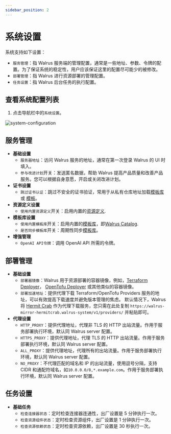 ```yaml
---
sidebar_position: 2
---
```


# 系统设置

系统支持如下设置：

- `服务管理`：指 Walrus 服务端的管理配置，通常是一些地址、参数、令牌的配置。为了保证系统的稳定性，用户应该保证这里的配置尽可能少的被修改。
- `部署管理`：指 Walrus 进行资源部署的管理配置。
- `任务设置`：指 Walrus 后台任务的执行配置。

## 查看系统配置列表

1. 点击导航栏中的`系统设置`。

![system-configuration](/img/v0.5.0/settings/ss-config.png)

## 服务管理

- **基础设置**
  - `服务器地址`：访问 Walrus 服务的地址，通常在第一次登录 Walrus 的 UI 时填入。
  - `参与改进计划`开关：发送匿名数据，帮助 Walrus 提高产品质量和改善产品服务。您可以根据自身意愿，开启或关闭改进计划。
- **证书设置**
    - `跳过证书认证`：跳过不安全的证书验证，常用于从私有仓库地址加载[模板库](./operation/catalog) 或 [模板](./operation/templates)。
- **资源定义设置**
    - `使用内置资源定义`开关：启用内置的[资源定义](./operation/resource-definition).
- **模板库设置**
    - `使用内置模板库`开关：启用内置的[模板库](./operation/catalog)，即[Walrus Catalog](https://github.com/walrus-catalog).
    - `是否同步模板库`开关：周期性同步[模板库](./operation/catalog)。
- **增强管理**
  - `OpenAI API令牌`：调用 OpenAI API 所需的令牌。

## 部署管理

- **基础设置**
  - `部署器镜像`：Walrus 用于资源部署的容器镜像，例如，[Terraform Deployer](https://github.com/seal-io/terraform-deployer)， [OpenTofu Deployer](https://github.com/seal-io/opentofu-deployer) 或其他类似的容器镜像。
  - `部署加速地址`：提供代理下载 Terraform/OpenTofu Providers 服务的地址，可以有效提高下载速度并避免版本管理的焦虑。 默认情况下，Walrus 将 [Hermit Crab](https://github.com/seal-io/hermitcrab) 作为代理下载服务，您只需在此处复制 `https://walrus-mirror-hermitcrab.walrus-system/v1/providers/` 并粘贴即可。
- **代理设置**
  - `HTTP_PROXY`：提供代理地址，代理非 TLS 的 HTTP 出站流量。作用于服务部署执行环境，默认同 Walrus server 配置。
  - `HTTPS_PROXY`：提供代理地址，代理 TLS 的 HTTP 出站流量。作用于服务部署执行环境，默认同 Walrus server 配置。
  - `ALL_PROXY`：提供代理地址，代理所有的出站流量。作用于服务部署执行环境，默认同 Walrus server 配置。
  - `NO_PROXY`：不代理匹配的域名和 IP 的出站流量，使用逗号分隔，支持 CIDR 和通配符域名，如`10.0.0.0/8,*.example.com`。作用于服务部署执行环境，默认同 Walrus server 配置。

## 任务设置

- **基础任务**
  - `检查连接器状态`：定时检查连接器连通性，出厂设置是 5 分钟执行一次。
  - `检查资源组件状态`：定时检查资源组件，出厂设置是 1 分钟执行一次。
  - `检查资源依赖状态`：定时检查资源依赖，出厂设置是 30 秒执行一次。
